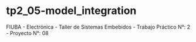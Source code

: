 # tp2_05-model_integration
FIUBA - Electrónica - Taller de Sistemas Embebidos - Trabajo Práctico N°: 2 - Proyecto N°: 08
